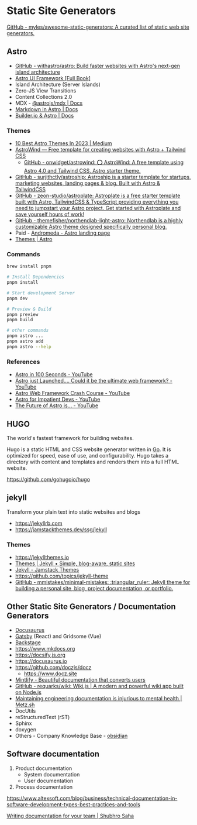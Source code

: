 # Static Site Generators

[GitHub - myles/awesome-static-generators: A curated list of static web site generators.](https://github.com/myles/awesome-static-generators)

## Astro

- [GitHub - withastro/astro: Build faster websites with Astro's next-gen island architecture](https://github.com/withastro/astro)
- [Astro UI Framework [Full Book]](https://www.freecodecamp.org/news/how-to-use-the-astro-ui-framework/)
- Island Architecture (Server Islands)
- Zero-JS View Transitions
- Content Collections 2.0
- MDX - [@astrojs/mdx | Docs](https://docs.astro.build/en/guides/integrations-guide/mdx/)
- [Markdown in Astro | Docs](https://docs.astro.build/en/guides/markdown-content/)
- [Builder.io & Astro | Docs](https://docs.astro.build/en/guides/cms/builderio/)

### Themes

- [10 Best Astro Themes In 2023 | Medium](https://medium.com/@lijonkhan/best-10-astro-themes-2023-1b9fdd4146c3)
- [AstroWind — Free template for creating websites with Astro + Tailwind CSS](https://astrowind.vercel.app/)
	- [GitHub - onwidget/astrowind: ⭕️ AstroWind: A free template using Astro 4.0 and Tailwind CSS. Astro starter theme.](https://github.com/onwidget/astrowind)
- [GitHub - surjithctly/astroship: Astroship is a starter template for startups, marketing websites, landing pages & blog. Built with Astro & TailwindCSS](https://github.com/surjithctly/astroship?tab=readme-ov-file)
- [GitHub - zeon-studio/astroplate: Astroplate is a free starter template built with Astro, TailwindCSS & TypeScript providing everything you need to jumpstart your Astro project. Get started with Astroplate and save yourself hours of work!](https://github.com/zeon-studio/astroplate)
- [GitHub - themefisher/northendlab-light-astro: Northendlab is a highly customizable Astro theme designed specifically personal blog.](https://github.com/themefisher/northendlab-light-astro)
- Paid - [Andromeda - Astro landing page](https://themefisher.com/products/andromeda-astro)
- [Themes | Astro](https://astro.build/themes/)

### Commands

```bash
brew install pnpm

# Install Dependencies
pnpm install

# Start development Server
pnpm dev

# Preview & Build
pnpm preview
pnpm build

# other commands
pnpm astro ...
pnpm astro add
pnpm astro --help
```

### References

- [Astro in 100 Seconds - YouTube](https://www.youtube.com/watch?v=dsTXcSeAZq8&ab_channel=Fireship)
- [Astro just Launched.... Could it be the ultimate web framework? - YouTube](https://www.youtube.com/watch?v=gxBkghlglTg&ab_channel=Fireship)
- [Astro Web Framework Crash Course - YouTube](https://www.youtube.com/watch?v=e-hTm5VmofI&t=83s&ab_channel=freeCodeCamp.org)
- [Astro for Impatient Devs - YouTube](https://www.youtube.com/watch?v=Rx6Al347_AY&ab_channel=IsaacHarris-Holt)
- [The Future of Astro is... - YouTube](https://www.youtube.com/watch?v=AaCMvEXM-HQ&ab_channel=Astro)

## HUGO

The world's fastest framework for building websites.

Hugo is a static HTML and CSS website generator written in [Go](https://golang.org/). It is optimized for speed, ease of use, and configurability. Hugo takes a directory with content and templates and renders them into a full HTML website.

https://github.com/gohugoio/hugo

## jekyll

Transform your plain text into static websites and blogs

- https://jekyllrb.com
- https://jamstackthemes.dev/ssg/jekyll

### Themes

- https://jekyllthemes.io
- [Themes | Jekyll • Simple, blog-aware, static sites](https://jekyllrb.com/docs/themes/)
- [Jekyll - Jamstack Themes](https://jamstackthemes.dev/ssg/jekyll/)
- https://github.com/topics/jekyll-theme
- [GitHub - mmistakes/minimal-mistakes: :triangular\_ruler: Jekyll theme for building a personal site, blog, project documentation, or portfolio.](https://github.com/mmistakes/minimal-mistakes)

## Other Static Site Generators / Documentation Generators

- [Docusaurus](frontend/others/docusaurus.md)
- [Gatsby](gatsby) (React) and Gridsome (Vue)
- [Backstage](devops/others/backstage.md)
- https://www.mkdocs.org
- https://docsify.js.org
- https://docusaurus.io
- https://github.com/doczjs/docz
    - https://www.docz.site
- [Mintlify - Beautiful documentation that converts users](https://mintlify.com/)
- [GitHub - requarks/wiki: Wiki.js | A modern and powerful wiki app built on Node.js](https://github.com/Requarks/wiki)
- [Maintaining engineering documentation is injurious to mental health | Metz.sh](https://metz.sh/)
- DocUtils
- reStructuredText (rST)
- Sphinx
- doxygen
- Others - Company Knowledge Base - [obsidian](devops/ides/obsidian.md)

## Software documentation

1. Product documentation
    - System documentation
    - User documentation
2. Process documentation

https://www.altexsoft.com/blog/business/technical-documentation-in-software-development-types-best-practices-and-tools

[Writing documentation for your team | Shubhro Saha](https://www.shubhro.com/2020/01/06/writing-documentation-team/)
